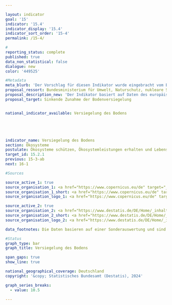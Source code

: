 ```yaml
---

layout: indicator        
goal: '15'        
indicator: '15.4'        
indicator_display: '15.4'        
indicator_sort_order: '15-4'        
permalink: /15-4/               

#
reporting_status: complete        
published: true        
data_non_statistical: false        
dialogue: new
color: '449525'

#Metadata     
meta_blurb: 'Der Vorschlag für diesen Indikator wurde eingebracht vom Bundesministerium für Umwelt, Naturschutz, nukleare Sicherheit und Verbraucherschutz (BMUV).'
proposal_ressort: Bundesministerium für Umwelt, Naturschutz, nukleare Sicherheit und Verbraucherschutz (BMUV)<br>Bundesministerium für Wohnen, Stadtentwicklung und Bauwesen (BMWSB)
proposal_description_new: 'Der Indikator basiert auf Daten des europäischen Copernicus-Programms zum Versiegelungsgrad. Eine Fläche gilt dabei als versiegelt, wenn sie bebaut, betoniert, asphaltiert, gepflastert oder auf andere Art langfristig befestigt ist. Zur Erstellung dieses Datensatzes werden Satellitendaten automatisiert ausgewertet und für jede betrachtete Flächenzelle der Anteil der versiegelten Fläche berechnet und anschließend der entsprechende Mittelwert gebildet. In diesen Datensatz fließen also keine Informationen aus Katastern oder ähnlichen Quellen ein, sondern er basiert ausschließlich auf Informationen, die sich aus der Fernerkundung der Erdoberfläche ableiten lassen.<br>Der Indikator kann sowohl:<br>•	für ganz Deutschland,<br>•	für die Fläche von Städten ab einer frei definierten Größe oder<br>•	für alle städtischen Gebiete (z. B. Ortslagen nach Bundesamt für Kartographie und Geodäsie (BKG) oder städtischen Gebieten nach der EU Definition DEGURBA)<br>zunächst im 3-jährigen Rhythmus und ab 2024 voraussichtlich rückwirkend bis 2017 jährlich berechnet werden.<br>Seit dem Berichtsjahr 2018 liegen Daten in einer höheren Auflösung vor, sodass die Bodenversiegelung ab 2018 räumlich detaillierter und realistischer abgebildet wird.'
proposal_target: Sinkende Zunahme der Bodenversiegelung


national_indicator_available: Versiegelung des Bodens  





indicator_name: Versiegelung des Bodens
section: Ökosysteme       
postulate: Ökosysteme schützen, Ökosystemleistungen erhalten und Lebensräume bewahren      
target_id: 15.2.1     
previous: 15-3-ab        
next: 16-1        

#Sources        

source_active_1: true
source_organisation_1: <a href="https://www.copernicus.eu/de" target="_blank">Europäisches Copernicus-Programm</a>
source_organisation_1_short: <a href="https://www.copernicus.eu/de" target="_blank">Europäisches Copernicus-Programm</a>
source_organisation_logo_1: <a href="https://www.copernicus.eu/de" target="_blank"><img src="https://dialogfassungdns.github.io/site/public/OrgImgDe/copernicus.png" alt="Copernicus" title=" Klicken Sie hier um zur Homepage der Organisation Copernicus zu gelangen." style="height:60px; width:148px; border:transparent"/></a>

source_active_2: true
source_organisation_2: <a href="https://www.destatis.de/DE/Home/_inhalt.html" target="_blank">Statistisches Bundesamt</a>
source_organisation_2_short: <a href="https://www.destatis.de/DE/Home/_inhalt.html" target="_blank">Statistisches Bundesamt</a>
source_organisation_logo_2: <a href="https://www.destatis.de/DE/Home/_inhalt.html" target="_blank"><img src="https://dns-indikatoren.de/public/OrgImgDe/destatis.png" alt="Statistisches Bundesamt" title=" Klicken Sie hier um zur Homepage der Organisation Statistisches Bundesamt zu gelangen." style="height:60px; width:148px; border:transparent"/></a>

data_footnotes: Die Daten basieren auf einer Sonderauswertung und sind nicht öffentlich zugänglich.<br>• Zeitreihenbruch wegen verbesserter Kartierung.

#Status        
graph_type: bar
graph_title: Versiegelung des Bodens

span_gaps: true        
show_line: true        

national_geographical_coverage: Deutschland
copyright: '&copy; Statistisches Bundesamt (Destatis), 2024'

graph_series_breaks:
  - value: 10.5

---
```

